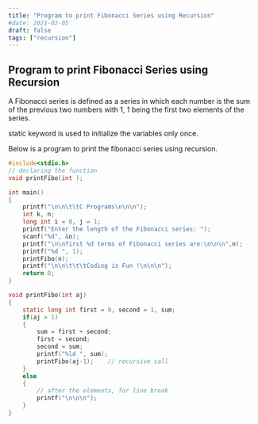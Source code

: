 ```yaml
---
title: "Program to print Fibonacci Series using Recursion"
#date: 2021-02-05
draft: false
tags: ["recursion"]
---
```


## Program to print Fibonacci Series using Recursion

A Fibonacci series is defined as a series in which each number is the sum of the previous two numbers with 1, 1 being the first two elements of the series.

static keyword is used to initialize the variables only once.

Below is a program to print the fibonacci series using recursion.

```c
#include<stdio.h>
// declaring the function
void printFibo(int );

int main()
{
    printf("\n\n\t\tC Programs\n\n\n");
    int k, n;
    long int i = 0, j = 1;
    printf("Enter the length of the Fibonacci series: ");
    scanf("%d", &n);
    printf("\n\nfirst %d terms of Fibonacci series are:\n\n\n",n);
    printf("%d ", 1);
    printFibo(n);
    printf("\n\n\t\t\tCoding is Fun !\n\n\n");
    return 0;
}

void printFibo(int aj)
{
    static long int first = 0, second = 1, sum;
    if(aj > 1)
    {
        sum = first + second;
        first = second;
        second = sum;
        printf("%ld ", sum);
        printFibo(aj-1);    // recursive call
    }
    else
    {
        // after the elements, for line break
        printf("\n\n\n");
    }
}
```
